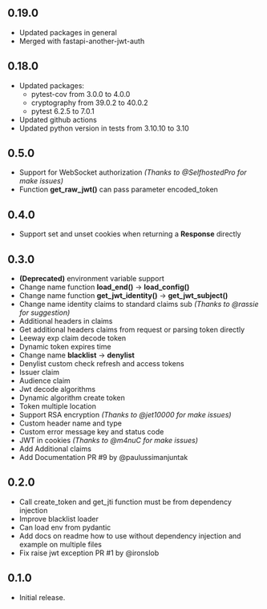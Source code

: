 ## 0.19.0
* Updated packages in general
* Merged with fastapi-another-jwt-auth

## 0.18.0
* Updated packages:
    - pytest-cov from 3.0.0 to 4.0.0
    - cryptography from 39.0.2 to 40.0.2
    - pytest 6.2.5 to 7.0.1
* Updated github actions
* Updated python version in tests from 3.10.10 to 3.10 

## 0.5.0
* Support for WebSocket authorization *(Thanks to @SelfhostedPro for make issues)*
* Function **get_raw_jwt()** can pass parameter encoded_token

## 0.4.0
* Support set and unset cookies when returning a **Response** directly

## 0.3.0
* **(Deprecated)** environment variable support
* Change name function **load_end()** -> **load_config()**
* Change name function **get_jwt_identity()** -> **get_jwt_subject()**
* Change name identity claims to standard claims sub *(Thanks to @rassie for suggestion)*
* Additional headers in claims
* Get additional headers claims from request or parsing token directly
* Leeway exp claim decode token
* Dynamic token expires time
* Change name **blacklist** -> **denylist**
* Denylist custom check refresh and access tokens
* Issuer claim
* Audience claim
* Jwt decode algorithms
* Dynamic algorithm create token
* Token multiple location
* Support RSA encryption *(Thanks to @jet10000 for make issues)*
* Custom header name and type
* Custom error message key and status code
* JWT in cookies *(Thanks to @m4nuC for make issues)*
* Add Additional claims
* Add Documentation PR #9 by @paulussimanjuntak

## 0.2.0

* Call create_token and get_jti function must be from dependency injection
* Improve blacklist loader
* Can load env from pydantic
* Add docs on readme how to use without dependency injection and example on multiple files
* Fix raise jwt exception PR #1 by @ironslob 

## 0.1.0

* Initial release.
